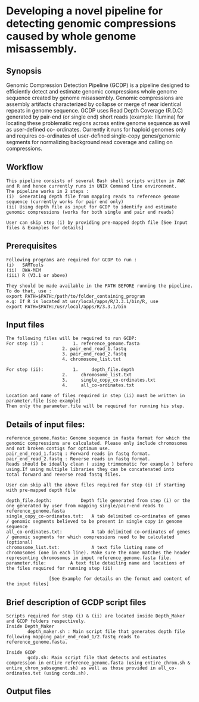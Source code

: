 #  Developing a novel pipeline for detecting genomic compressions caused by whole genome misassembly.

## Synopsis

Genomic Compression Detection Pipeline (GCDP) is a pipeline designed to efficiently detect and estimate genomic compressions 		whole genome sequence created by genome misassembly. Genomic compressions are assembly artifacts characterized by collapse or 		merge of near identical repeats in genome sequence. GCDP uses Read Depth Coverage (R.D.C) generated by pair-end (or single end) 	short reads (example: Illumina) for locating these problematic regions across entire genome sequence as well as user-defined co-	ordinates. Currently it runs for haploid genomes only and requires co-ordinates of user-defined single-copy genes/genomic 		segments for normalizing background read coverage and calling on compressions.

## Workflow

	This pipeline consists of several Bash shell scripts written in AWK and R and hence currently runs in UNIX Command line environment.
	The pipeline works in 2 steps :
	(i)  Generating depth file from mapping reads to reference genome sequence (currently works for pair end only)
	(ii) Using depth file as input for GCDP to identify and estimate genomic compressions (works for both single and pair end reads)
	
	User can skip step (i) by providing pre-mapped depth file [See Input files & Examples for details]

## Prerequisites

	Following programs are required for GCDP to run :
	(i)   SAMTools 
	(ii)  BWA-MEM 
	(iii) R (V3.1 or above)
	
	They should be made available in the PATH BEFORE running the pipeline. To do that, use : 
	export PATH=$PATH:/path/to/folder_containing_program 	
	e.g: If R is located at usr/local/apps/R/3.3.1/bin/R, use
	export PATH=$PATH:/usr/local/apps/R/3.3.1/bin

## Input files
	
	The following files will be required to run GCDP: 
	For step (i) : 			 1.	reference_genome.fasta 
				         2.	pair_end_read_1.fastq 
				         3.	pair_end_read_2.fastq 
				         4.	chromosome_list.txt
				  
	For step (ii): 			 1. 	depth_file.depth 
				         2. 	chromosome_list.txt
				         3. 	single_copy_co-ordinates.txt 
				         4. 	all_co-ordinates.txt
				   
	Location and name of files required in step (ii) must be written in parameter.file [see example] 
	Then only the parameter.file will be required for running his step.
	
## Details of input files:
	
	reference_genome.fasta: Genome sequence in fasta format for which the genomic compressions are calculated. Please only include chromosomes and not broken contigs for optimum use.
	pair_end_read_1.fastq : Forward reads in fastq format. 
	pair_end_read_2.fastq : Reverse reads in fastq format. 
	Reads should be ideally clean ( using trimmomatic for example ) before using.If using multiple libraries they can be concatenated into   total forward and reverse read fastq files.							                   
    
	User can skip all the above files required for step (i) if starting with pre-mapped depth file
	
	depth_file.depth: 	        Depth file generated from step (i) or the one generated by user from mapping single/pair-end reads to reference_genome.fasta 
	single_copy_co-ordinates.txt:	A tab delimited co-ordinates of genes / genomic segments believed to be present in single copy in genome sequence
	all_co-ordinates.txt:	        A tab delimited co-ordinates of genes / genomic segments for which compressions need to be calculated (optional)
	chromosome_list.txt:	        A text file listing name of chromosomes (one in each line). Make sure the name matches the header representing chromosomes in input reference_genome.fasta file.
	parameter.file:			A text file detailing name and locations of the files required for running step (ii)
	
	                [See Example for details on the format and content of the input files] 									
	
	
##  Brief description of GCDP script files
	
	Scripts required for step (i) & (ii) are located inside Depth_Maker and GCDP folders respectively. 
	Inside Depth_Maker
			depth_maker.sh : Main script file that generates depth file following mapping pair_end_read_1/2.fastq reads to reference_genome.fasta. 
							
	Inside GCDP 
			gcdp.sh: Main script file that detects and estimates compression in entire reference_genome.fasta (using entire_chrom.sh & entire_chrom_subsegment.sh) as well as those provided in all_co-ordinates.txt (using cords.sh). 
	
##  Output files 
	

